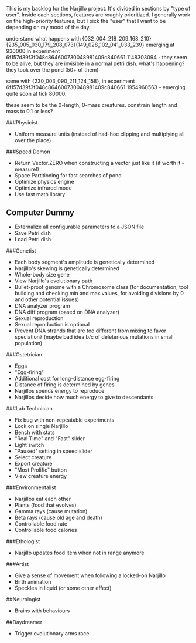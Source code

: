 This is my backlog for the Narjillo project. It's divided in sections by "type of user". Inside each sections, features are roughly prioritized.
I generally work on the high-priority features, but I pick the "user" that I want to be depending on my mood of the day.



understand what happens with {032_004_218_209_168_210}{235_005_030_179_208_073}{149_028_102_041_033_239}
emerging at 930000 in experiment 6f157d39f3f048c864600730048981409c840661:1148303094 - they seem to be alive,
but they are invisible in a normal petri dish. what's happening? they took over the pond (50+ of them)

same with {230_003_090_211_124_158}, in experiment 6f157d39f3f048c864600730048981409c840661:1954960563 - emerging quite soon at tick 80000.

these seem to be the 0-length, 0-mass creatures. constrain length and mass to 0.1 or less?

###Physicist

* Uniform measure units (instead of had-hoc clipping and multiplying all over the place)

###Speed Demon

* Return Vector.ZERO when constructing a vector just like it (if worth it -measure!)
* Space Partitioning for fast searches of pond
* Optimize physics engine
* Optimize infrared mode
* Use fast math library

## Computer Dummy

* Externalize all configurable parameters to a JSON file
* Save Petri dish
* Load Petri dish

###Genetist

* Each body segment's amplitude is genetically determined
* Narjillo's skewing is genetically determined
* Whole-body size gene
* View Narjillo's evolutionary path
* Bullet-proof genome with a Chromosome class (for documentation, tool building and checking min and max values, for avoiding divisions by 0 and other potential issues)
* DNA analyzer program
* DNA diff program (based on DNA analyzer)
* Sexual reproduction
* Sexual reproduction is optional
* Prevent DNA strands that are too different from mixing to favor speciation? (maybe bad idea b/c of deleterious mutations in small population)

###Ostetrician

* Eggs
* "Egg-firing"
* Additional cost for long-distance egg-firing
* Distance of firing is determined by genes
* Narjillos spends energy to reproduce
* Narjillos decide how much energy to give to descendants

###Lab Technician

* Fix bug with non-repeatable experiments
* Lock on single Narjillo
* Bench with stats
* "Real Time" and "Fast" slider
* Light switch
* "Paused" setting in speed slider
* Select creature
* Export creature
* "Most Prolific" button
* View creature energy

###Environmentalist

* Narjillos eat each other
* Plants (food that evolves)
* Gamma rays (cause mutation)
* Beta rays (cause old age and death)
* Controllable food rate
* Controllable food calories

###Ethologist

* Narjillo updates food item when not in range anymore

###Artist

* Give a sense of movement when following a locked-on Narjillo
* Birth animation
* Speckles in liquid (or some other effect)

##Neurologist

* Brains with behaviours

##Daydreamer

* Trigger evolutionary arms race
